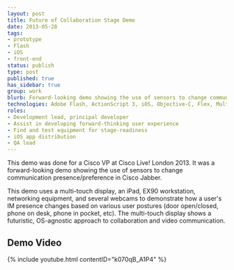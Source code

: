```yaml
---
layout: post
title: Future of Collaboration Stage Demo
date: 2013-05-28
tags:
- prototype
- Flash
- iOS
- front-end
status: publish
type: post
published: true
has_sidebar: true
group: work
blurb: Forward-looking demo showing the use of sensors to change communication presence/preference in Cisco Jabber.
technologies: Adobe Flash, ActionScript 3, iOS, Objective-C, Flex, Multi-touch display
roles:
- Development lead, principal developer
- Assist in developing forward-thinking user experience
- Find and test equipment for stage-readiness
- iOS app distribution
- QA lead
---
```

This demo was done for a Cisco VP at Cisco Live! London 2013. It was a forward-looking demo showing the use of sensors to change communication presence/preference in Cisco Jabber.

This demo uses a multi-touch display, an iPad, EX90 workstation, networking equipment, and several webcams to demonstrate how a user's IM presence changes based on various user postures (door open/closed, phone on desk, phone in pocket, etc). The multi-touch display shows a futuristic, OS-agnostic approach to collaboration and video communication.

## Demo Video
{% include youtube.html contentID="k070qB_A1P4" %}
